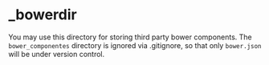 # _bowerdir

You may use this directory for storing third party bower components. The 
``bower_componentes`` directory is ignored via .gitignore, so that only 
``bower.json`` will be under version control.